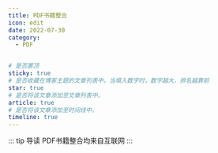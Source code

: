 ```yaml
---
title: PDF书籍整合
icon: edit
date: 2022-07-30
category:
  - PDF


# 是否置顶
sticky: true
# 是否收藏在博客主题的文章列表中。当填入数字时，数字越大，排名越靠前
star: true
# 是否将该文章添加至文章列表中。
article: true
# 是否将该文章添加至时间线中。
timeline: true
---
```

::: tip 导读
PDF书籍整合均来自互联网
:::
<!-- more -->
